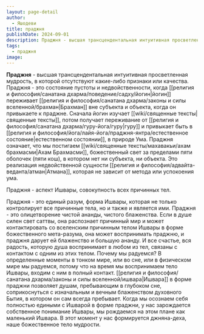 ```yaml
---
layout: page-detail
author:
  - Яшодеви
title: праджня
publishDate: 2024-09-01
description: Праджня - высшая трансцендентальная интуитивная просветленная мудрость, в которой отсутствуют какие-либо признаки или качества.
tags:
  - праджня
image:
---
```

**Праджня** - высшая трансцендентальная интуитивная просветленная мудрость, в которой отсутствуют какие-либо признаки или качества.
Праджня - это состояние пустоты и недвойственности, когда [[религия и философия/санатана дхарма/поведение/садху/йогин|йогин]] переживает [[религия и философия/санатана дхарма/законы и силы вселенной/брахман|Брахман]] вне субъекта и объекта, когда он привыкаете к праджне. Сначала йогин изучает [[wiki/священные тексты|священные тексты]], потом получает переживание от [[религия и философия/санатана дхарма/гуру-йога/гуру|гуру]] и привыкает быть в [[религия и философия/йога/лайя-йога/праджня-янтра/естественное состояние|естественном состоянии]], в природе Ума. Праджня означает, что мы постигаем [[wiki/священные тексты/махавакьи/ахам брахмасми|Ахам Брахмасми]], божественный свет за пределами пяти оболочек (пяти кош), в котором нет ни субъекта, ни объекта. Это реализация недвойственной сущности [[религия и философия/адвайта-веданта/атман|Атмана]], которая не зависит от метода или успокоения ума.

Праджня - аспект Ишвары, совокупность всех причинных тел.

Праджня - это единый разум, форма Ишвары, которая не только контролирует все причинные тела, но и также и является ими. Праджня - это олицетворение чистой ананды, чистого блаженства. Если в душе силен свет саттвы, она распознает причинный мир и может контактировать со вселенским причинным телом Ишвары в форме божественного мета-разума, она может воспринимать праджню, и праджня дарует ей блаженство и большую ананду. И все счастье, вся радость, которую душа воспринимает в любом из тел, связаны с контактом с одним из этих телом. Почему мы радуемся? В определенные моменты в тонком мире, или во сне, или в физическом мире мы радуемся, потому что на время мы воспринимаем тело Ишвары, входим с ним в полный контакт. [[религия и философия/санатана дхарма/законы и силы вселенной/ишвара|Ишвара]] в форме праджни позволяет душам, пребывающим в глубоком сне, соприкоснуться с изначальным и вечным блаженством духовного Бытия, в котором он сам всегда пребывает. Когда мы осознаем себя полностью едиными с Ишварой в форме праджни, у нас зарождается собственное понимание Ишвары, мы рождаемся на этом плане как маленький Ишвара. В этот момент у нас формируется джняна-деха, наше божественное тело мудрости.

